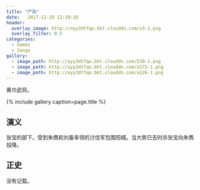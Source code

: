 ```yaml
---
title: "严政"
date:   2017-12-10 12:10:10
header:
  overlay_image: http://oyy3dtfqo.bkt.clouddn.com/s3-1.png
  overlay_filter: 0.5
categories:
  - Games
  - Sango
gallery:
  - image_path: http://oyy3dtfqo.bkt.clouddn.com/530-1.png
  - image_path: http://oyy3dtfqo.bkt.clouddn.com/a172-1.png
  - image_path: http://oyy3dtfqo.bkt.clouddn.com/a126-1.png
---
```


黄巾武将。

{% include gallery caption=page.title %}

## 演义

张宝的部下。受到朱儁和刘备率领的讨伐军包围阳城。当大势已去时杀张宝向朱儁投降。

## 正史

没有记载。